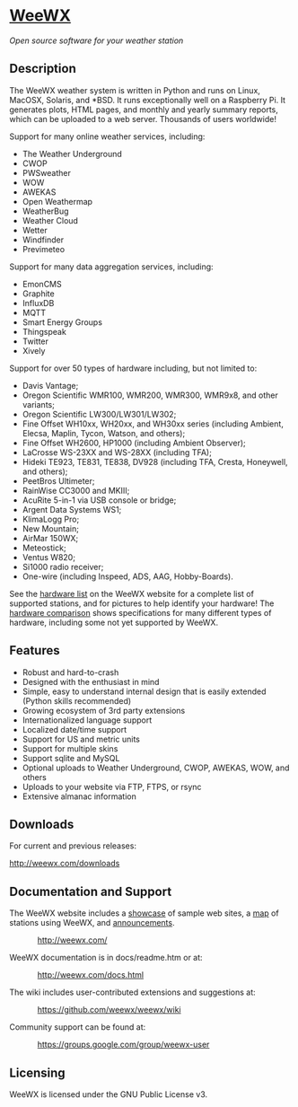 <h1>
  <a href='http://www.weewx.com'>WeeWX</a>
</h1>
<p><i>Open source software for your weather station</i></p>

<h2>Description</h2>
<p>The WeeWX weather system is written in Python and runs on Linux, MacOSX,
  Solaris, and *BSD.  It runs exceptionally well on a Raspberry Pi.
  It generates plots, HTML pages, and monthly and
  yearly summary reports, which can be uploaded to a web server. Thousands of
  users worldwide!
</p>

<p>Support for many online weather services, including:</p>
<ul>
  <li>The Weather Underground</li>
  <li>CWOP</li>
  <li>PWSweather</li>
  <li>WOW</li>
  <li>AWEKAS</li>
  <li>Open Weathermap</li>
  <li>WeatherBug</li>
  <li>Weather Cloud</li>
  <li>Wetter</li>
  <li>Windfinder</li>
  <li>Previmeteo</li>
</ul>

<p>Support for many data aggregation services, including:</p>
<ul>
  <li>EmonCMS</li>
  <li>Graphite</li>
  <li>InfluxDB</li>
  <li>MQTT</li>
  <li>Smart Energy Groups</li>
  <li>Thingspeak</li>
  <li>Twitter</li>
  <li>Xively</li>
</ul>

<p>Support for over 50 types of hardware including, but not limited to:</p>
<ul>
  <li>Davis Vantage;</li>
  <li>Oregon Scientific WMR100, WMR200, WMR300, WMR9x8,
    and other variants;</li>
  <li>Oregon Scientific LW300/LW301/LW302;</li>
  <li>Fine Offset WH10xx, WH20xx, and WH30xx series (including Ambient,
    Elecsa, Maplin, Tycon, Watson, and others);</li>
  <li>Fine Offset WH2600, HP1000 (including Ambient Observer);</li>
  <li>LaCrosse WS-23XX and WS-28XX (including TFA);</li>
  <li>Hideki TE923, TE831, TE838, DV928
   (including TFA, Cresta, Honeywell, and others);</li>
  <li>PeetBros Ultimeter;</li>
  <li>RainWise CC3000 and MKIII;</li>
  <li>AcuRite 5-in-1 via USB console or bridge;</li>
  <li>Argent Data Systems WS1;</li>
  <li>KlimaLogg Pro;</li>
  <li>New Mountain;</li>
  <li>AirMar 150WX;</li>
  <li>Meteostick;</li>
  <li>Ventus W820;</li>
  <li>Si1000 radio receiver;</li>
  <li>One-wire (including Inspeed, ADS, AAG, Hobby-Boards).</li>
</ul>

<p>
  See the <a href="http://www.weewx.com/hardware.html">hardware list</a> on the
  WeeWX website for a complete list of supported stations, and for pictures to
  help identify your hardware!  The <a href="http://www.weewx.com/hwcmp.html">hardware comparison</a> shows specifications for many different types of hardware, including some not yet supported by WeeWX.
</p>

<h2>Features</h2>
<ul>
  <li>Robust and hard-to-crash</li>
  <li>Designed with the enthusiast in mind</li>
  <li>Simple, easy to understand internal design that is easily extended
    (Python skills recommended)</li>
  <li>Growing ecosystem of 3rd party extensions</li>
  <li>Internationalized language support</li>
  <li>Localized date/time support</li>
  <li>Support for US and metric units</li>
  <li>Support for multiple skins</li>
  <li>Support sqlite and MySQL</li>
  <li>Optional uploads to Weather Underground, CWOP, AWEKAS, WOW, and others</li>
  <li>Uploads to your website via FTP, FTPS, or rsync</li>
  <li>Extensive almanac information</li>
</ul>

<h2>Downloads</h2>

<p>
For current and previous releases:
</p>
<p>
<a href='http://weewx.com/downloads'>http://weewx.com/downloads</a>
</p>

<h2>Documentation and Support</h2>

<p>
  The WeeWX website includes a <a href="http://weewx.com/showcase.html">showcase</a> of sample web sites, a <a href="http://weewx.com/stations.html">map</a> of stations using WeeWX, and <a href="http://weewx.com/news.html">announcements</a>.
</p>
<p style='padding-left: 50px'>
  <a href="http://weewx.com/">http://weewx.com/</a>
</p>
<p>
  WeeWX documentation is in docs/readme.htm or at:
</p>
<p style='padding-left: 50px'>
  <a href="http://weewx.com/docs.html">http://weewx.com/docs.html</a>
</p>
<p>
  The wiki includes user-contributed extensions and suggestions at:
</p>
<p style='padding-left: 50px'>
  <a href="https://github.com/weewx/weewx/wiki">https://github.com/weewx/weewx/wiki</a>
</p>
<p>
  Community support can be found at:
<p style='padding-left: 50px;'>
  <a href="https://groups.google.com/group/weewx-user">https://groups.google.com/group/weewx-user</a>
</p>

<h2>Licensing</h2>

<p>WeeWX is licensed under the GNU Public License v3.</p>
